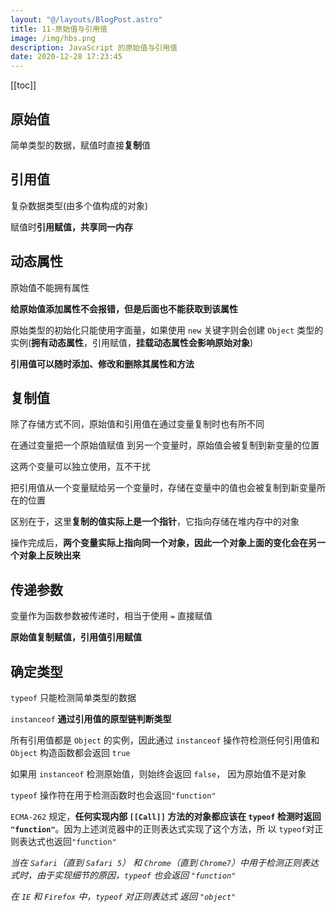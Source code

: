 ```yaml
---
layout: "@/layouts/BlogPost.astro"
title: 11-原始值与引用值
image: /img/hbs.png
description: JavaScript 的原始值与引用值
date: 2020-12-28 17:23:45
---
```

<!-- 自动目录 -->
[[toc]]

## 原始值

简单类型的数据，赋值时直接**复制**值

## 引用值

复杂数据类型(由多个值构成的对象)

赋值时**引用赋值，共享同一内存**

## 动态属性

原始值不能拥有属性

**给原始值添加属性不会报错，但是后面也不能获取到该属性**

原始类型的初始化只能使用字面量，如果使用 `new` 关键字则会创建 `Object` 类型的实例(**拥有动态属性**，引用赋值，**挂载动态属性会影响原始对象**)

**引用值可以随时添加、修改和删除其属性和方法**

## 复制值

除了存储方式不同，原始值和引用值在通过变量复制时也有所不同

在通过变量把一个原始值赋值 到另一个变量时，原始值会被复制到新变量的位置

这两个变量可以独立使用，互不干扰

把引用值从一个变量赋给另一个变量时，存储在变量中的值也会被复制到新变量所在的位置

区别在于，这里**复制的值实际上是一个指针**，它指向存储在堆内存中的对象

操作完成后，**两个变量实际上指向同一个对象，因此一个对象上面的变化会在另一个对象上反映出来**

## 传递参数

变量作为函数参数被传递时，相当于使用 `=` 直接赋值

**原始值复制赋值，引用值引用赋值**

## 确定类型

`typeof` 只能检测简单类型的数据

`instanceof` **通过引用值的原型链判断类型**

所有引用值都是 `Object` 的实例，因此通过 `instanceof` 操作符检测任何引用值和 `Object` 构造函数都会返回 `true`

如果用 `instanceof` 检测原始值，则始终会返回 `false`， 因为原始值不是对象

`typeof` 操作符在用于检测函数时也会返回`"function"`


`ECMA-262` 规定，**任何实现内部 `[[Call]]` 方法的对象都应该在 `typeof` 检测时返回 `"function"`**。因为上述浏览器中的正则表达式实现了这个方法，所 以 `typeof`对正则表达式也返回`"function"`

*当在 `Safari`（直到 `Safari 5`） 和 `Chrome`（直到 `Chrome7`）中用于检测正则表达式时，由于实现细节的原因，`typeof` 也会返回 `"function"`*

*在 `IE` 和 `Firefox` 中，`typeof` 对正则表达式 返回 `"object"`*